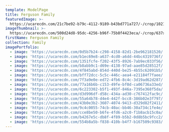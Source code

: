 ```yaml
---
template: ModelPage
title: Ferguson Family
featuredImage: >-
  https://ucarecdn.com/21c7be92-b79c-4112-9189-b43bd771a727/-/crop/1021x372/0,76/-/preview/
imageThumbnail: >-
  https://ucarecdn.com/500d24d8-95dc-4256-b96f-75b8f4423eca/-/crop/637x693/143,0/-/preview/
firstName: Ferguson Family
collection: Family
imagePortfolio:
  - image: 'https://ucarecdn.com/0d5b7b24-c298-4158-82d1-2be962181520/'
  - image: 'https://ucarecdn.com/b1ec69e8-a637-4cd0-a6dd-44bc4319736f/'
  - image: 'https://ucarecdn.com/1351fcfe-f202-43f5-8926-7ab9ec033f56/'
  - image: 'https://ucarecdn.com/b8abb9c1-d69e-4138-97ad-aae85d28512f/'
  - image: 'https://ucarecdn.com/4f845abd-854d-440d-be25-4b55c62091b5/'
  - image: 'https://ucarecdn.com/bff72dcc-5c5c-446c-aea4-e21184f7faee/'
  - image: 'https://ucarecdn.com/7f3a9e0e-ed72-4fb6-8c4c-3d19ad62d287/'
  - image: 'https://ucarecdn.com/77a16b6b-c153-49fe-bf0d-ca06736a33ed/'
  - image: 'https://ucarecdn.com/6c223302-b5f1-493f-846a-7395e368f5da/'
  - image: 'https://ucarecdn.com/d3d996df-d58c-434a-ad30-c767412fac9c/'
  - image: 'https://ucarecdn.com/55a64b78-d4e4-442f-bcc8-386b02e3f797/'
  - image: 'https://ucarecdn.com/43b0e3b2-3607-4074-9413-d329d82f2411/'
  - image: 'https://ucarecdn.com/9c4c0055-74cb-40ac-bb46-30a734c1fe4e/'
  - image: 'https://ucarecdn.com/cce8be50-b6fe-4fd6-a2c0-f1b8acb15c0a/'
  - image: 'https://ucarecdn.com/b4267e5c-db8f-4f89-b5b2-0d8b5bc9fcc2/'
  - image: 'https://ucarecdn.com/554b8a5b-f838-410b-b4f7-b167509c9383/'
---
```



